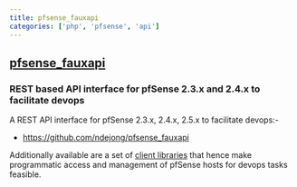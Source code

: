 ```yaml
---
title: pfsense_fauxapi
categories: ['php', 'pfsense', 'api']
---
```

## [pfsense_fauxapi](https://github.com/ndejong/pfsense_fauxapi)

### REST based API interface for pfSense 2.3.x and 2.4.x to facilitate devops

A REST API interface for pfSense 2.3.x, 2.4.x, 2.5.x to facilitate devops:-
 - https://github.com/ndejong/pfsense_fauxapi

Additionally available are a set of [client libraries](#client-libraries) 
that hence make programmatic access and management of pfSense hosts for devops 
tasks feasible.
